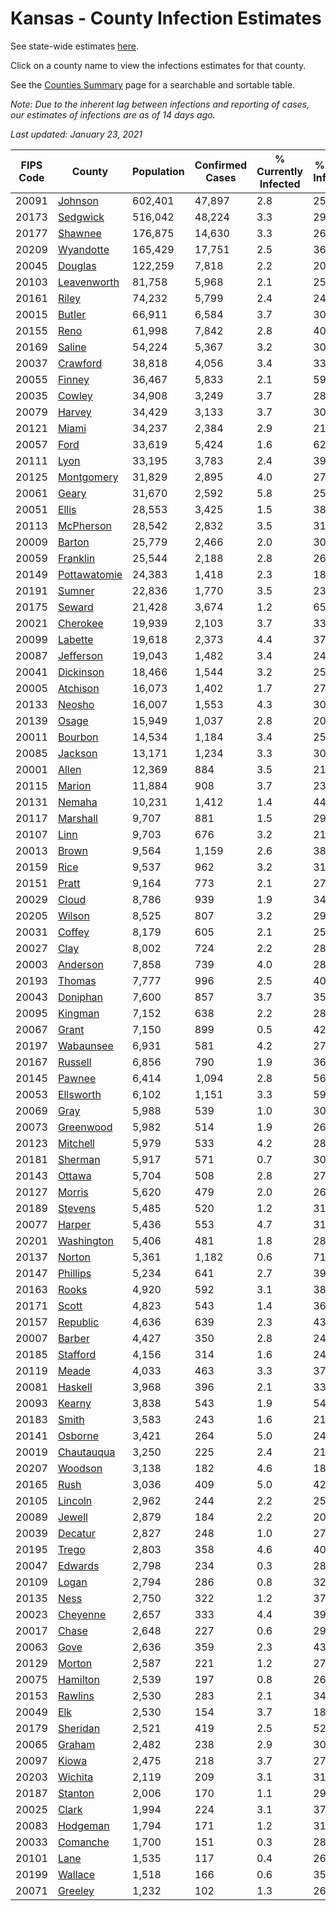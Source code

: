 # Kansas - County Infection Estimates

See state-wide estimates [here](/infections/us-ks).

Click on a county name to view the infections estimates for that county.

See the [Counties Summary](/infections/summary-counties) page for a searchable and sortable table.

*Note: Due to the inherent lag between infections and reporting of cases, our estimates of infections are as of 14 days ago.*

*Last updated: January 23, 2021*

|   FIPS Code |                       County |   Population |   Confirmed Cases |   % Currently Infected |   % Total Infected |
|-------------|------------------------------|--------------|-------------------|------------------------|--------------------|
|       20091 |           [Johnson](johnson) |      602,401 |            47,897 |                    2.8 |               25.0 |
|       20173 |         [Sedgwick](sedgwick) |      516,042 |            48,224 |                    3.3 |               29.7 |
|       20177 |           [Shawnee](shawnee) |      176,875 |            14,630 |                    3.3 |               26.1 |
|       20209 |       [Wyandotte](wyandotte) |      165,429 |            17,751 |                    2.5 |               36.4 |
|       20045 |           [Douglas](douglas) |      122,259 |             7,818 |                    2.2 |               20.2 |
|       20103 |   [Leavenworth](leavenworth) |       81,758 |             5,968 |                    2.1 |               25.8 |
|       20161 |               [Riley](riley) |       74,232 |             5,799 |                    2.4 |               24.9 |
|       20015 |             [Butler](butler) |       66,911 |             6,584 |                    3.7 |               30.7 |
|       20155 |                 [Reno](reno) |       61,998 |             7,842 |                    2.8 |               40.2 |
|       20169 |             [Saline](saline) |       54,224 |             5,367 |                    3.2 |               30.9 |
|       20037 |         [Crawford](crawford) |       38,818 |             4,056 |                    3.4 |               33.0 |
|       20055 |             [Finney](finney) |       36,467 |             5,833 |                    2.1 |               59.7 |
|       20035 |             [Cowley](cowley) |       34,908 |             3,249 |                    3.7 |               28.9 |
|       20079 |             [Harvey](harvey) |       34,429 |             3,133 |                    3.7 |               30.0 |
|       20121 |               [Miami](miami) |       34,237 |             2,384 |                    2.9 |               21.1 |
|       20057 |                 [Ford](ford) |       33,619 |             5,424 |                    1.6 |               62.5 |
|       20111 |                 [Lyon](lyon) |       33,195 |             3,783 |                    2.4 |               39.1 |
|       20125 |     [Montgomery](montgomery) |       31,829 |             2,895 |                    4.0 |               27.9 |
|       20061 |               [Geary](geary) |       31,670 |             2,592 |                    5.8 |               25.1 |
|       20051 |               [Ellis](ellis) |       28,553 |             3,425 |                    1.5 |               38.5 |
|       20113 |       [McPherson](mcpherson) |       28,542 |             2,832 |                    3.5 |               31.4 |
|       20009 |             [Barton](barton) |       25,779 |             2,466 |                    2.0 |               30.8 |
|       20059 |         [Franklin](franklin) |       25,544 |             2,188 |                    2.8 |               26.8 |
|       20149 | [Pottawatomie](pottawatomie) |       24,383 |             1,418 |                    2.3 |               18.0 |
|       20191 |             [Sumner](sumner) |       22,836 |             1,770 |                    3.5 |               23.9 |
|       20175 |             [Seward](seward) |       21,428 |             3,674 |                    1.2 |               65.1 |
|       20021 |         [Cherokee](cherokee) |       19,939 |             2,103 |                    3.7 |               33.1 |
|       20099 |           [Labette](labette) |       19,618 |             2,373 |                    4.4 |               37.9 |
|       20087 |       [Jefferson](jefferson) |       19,043 |             1,482 |                    3.4 |               24.4 |
|       20041 |       [Dickinson](dickinson) |       18,466 |             1,544 |                    3.2 |               25.7 |
|       20005 |         [Atchison](atchison) |       16,073 |             1,402 |                    1.7 |               27.7 |
|       20133 |             [Neosho](neosho) |       16,007 |             1,553 |                    4.3 |               30.3 |
|       20139 |               [Osage](osage) |       15,949 |             1,037 |                    2.8 |               20.5 |
|       20011 |           [Bourbon](bourbon) |       14,534 |             1,184 |                    3.4 |               25.6 |
|       20085 |           [Jackson](jackson) |       13,171 |             1,234 |                    3.3 |               30.2 |
|       20001 |               [Allen](allen) |       12,369 |               884 |                    3.5 |               21.7 |
|       20115 |             [Marion](marion) |       11,884 |               908 |                    3.7 |               23.5 |
|       20131 |             [Nemaha](nemaha) |       10,231 |             1,412 |                    1.4 |               44.7 |
|       20117 |         [Marshall](marshall) |        9,707 |               881 |                    1.5 |               29.5 |
|       20107 |                 [Linn](linn) |        9,703 |               676 |                    3.2 |               21.9 |
|       20013 |               [Brown](brown) |        9,564 |             1,159 |                    2.6 |               38.8 |
|       20159 |                 [Rice](rice) |        9,537 |               962 |                    3.2 |               31.5 |
|       20151 |               [Pratt](pratt) |        9,164 |               773 |                    2.1 |               27.0 |
|       20029 |               [Cloud](cloud) |        8,786 |               939 |                    1.9 |               34.4 |
|       20205 |             [Wilson](wilson) |        8,525 |               807 |                    3.2 |               29.5 |
|       20031 |             [Coffey](coffey) |        8,179 |               605 |                    2.1 |               25.2 |
|       20027 |                 [Clay](clay) |        8,002 |               724 |                    2.2 |               28.9 |
|       20003 |         [Anderson](anderson) |        7,858 |               739 |                    4.0 |               28.9 |
|       20193 |             [Thomas](thomas) |        7,777 |               996 |                    2.5 |               40.5 |
|       20043 |         [Doniphan](doniphan) |        7,600 |               857 |                    3.7 |               35.8 |
|       20095 |           [Kingman](kingman) |        7,152 |               638 |                    2.2 |               28.0 |
|       20067 |               [Grant](grant) |        7,150 |               899 |                    0.5 |               42.5 |
|       20197 |       [Wabaunsee](wabaunsee) |        6,931 |               581 |                    4.2 |               27.2 |
|       20167 |           [Russell](russell) |        6,856 |               790 |                    1.9 |               36.8 |
|       20145 |             [Pawnee](pawnee) |        6,414 |             1,094 |                    2.8 |               56.4 |
|       20053 |       [Ellsworth](ellsworth) |        6,102 |             1,151 |                    3.3 |               59.7 |
|       20069 |                 [Gray](gray) |        5,988 |               539 |                    1.0 |               30.1 |
|       20073 |       [Greenwood](greenwood) |        5,982 |               514 |                    1.9 |               26.8 |
|       20123 |         [Mitchell](mitchell) |        5,979 |               533 |                    4.2 |               28.2 |
|       20181 |           [Sherman](sherman) |        5,917 |               571 |                    0.7 |               30.8 |
|       20143 |             [Ottawa](ottawa) |        5,704 |               508 |                    2.8 |               27.3 |
|       20127 |             [Morris](morris) |        5,620 |               479 |                    2.0 |               26.7 |
|       20189 |           [Stevens](stevens) |        5,485 |               520 |                    1.2 |               31.5 |
|       20077 |             [Harper](harper) |        5,436 |               553 |                    4.7 |               31.3 |
|       20201 |     [Washington](washington) |        5,406 |               481 |                    1.8 |               28.7 |
|       20137 |             [Norton](norton) |        5,361 |             1,182 |                    0.6 |               71.0 |
|       20147 |         [Phillips](phillips) |        5,234 |               641 |                    2.7 |               39.6 |
|       20163 |               [Rooks](rooks) |        4,920 |               592 |                    3.1 |               38.5 |
|       20171 |               [Scott](scott) |        4,823 |               543 |                    1.4 |               36.4 |
|       20157 |         [Republic](republic) |        4,636 |               639 |                    2.3 |               43.8 |
|       20007 |             [Barber](barber) |        4,427 |               350 |                    2.8 |               24.7 |
|       20185 |         [Stafford](stafford) |        4,156 |               314 |                    1.6 |               24.4 |
|       20119 |               [Meade](meade) |        4,033 |               463 |                    3.3 |               37.1 |
|       20081 |           [Haskell](haskell) |        3,968 |               396 |                    2.1 |               33.5 |
|       20093 |             [Kearny](kearny) |        3,838 |               543 |                    1.9 |               54.5 |
|       20183 |               [Smith](smith) |        3,583 |               243 |                    1.6 |               21.7 |
|       20141 |           [Osborne](osborne) |        3,421 |               264 |                    5.0 |               24.1 |
|       20019 |     [Chautauqua](chautauqua) |        3,250 |               225 |                    2.4 |               21.7 |
|       20207 |           [Woodson](woodson) |        3,138 |               182 |                    4.6 |               18.1 |
|       20165 |                 [Rush](rush) |        3,036 |               409 |                    5.0 |               42.6 |
|       20105 |           [Lincoln](lincoln) |        2,962 |               244 |                    2.2 |               25.7 |
|       20089 |             [Jewell](jewell) |        2,879 |               184 |                    2.2 |               20.5 |
|       20039 |           [Decatur](decatur) |        2,827 |               248 |                    1.0 |               27.7 |
|       20195 |               [Trego](trego) |        2,803 |               358 |                    4.6 |               40.4 |
|       20047 |           [Edwards](edwards) |        2,798 |               234 |                    0.3 |               28.7 |
|       20109 |               [Logan](logan) |        2,794 |               286 |                    0.8 |               32.7 |
|       20135 |                 [Ness](ness) |        2,750 |               322 |                    1.2 |               37.6 |
|       20023 |         [Cheyenne](cheyenne) |        2,657 |               333 |                    4.4 |               39.5 |
|       20017 |               [Chase](chase) |        2,648 |               227 |                    0.6 |               29.9 |
|       20063 |                 [Gove](gove) |        2,636 |               359 |                    2.3 |               43.2 |
|       20129 |             [Morton](morton) |        2,587 |               221 |                    1.2 |               27.8 |
|       20075 |         [Hamilton](hamilton) |        2,539 |               197 |                    0.8 |               26.0 |
|       20153 |           [Rawlins](rawlins) |        2,530 |               283 |                    2.1 |               34.4 |
|       20049 |                   [Elk](elk) |        2,530 |               154 |                    3.7 |               18.6 |
|       20179 |         [Sheridan](sheridan) |        2,521 |               419 |                    2.5 |               52.0 |
|       20065 |             [Graham](graham) |        2,482 |               238 |                    2.9 |               30.6 |
|       20097 |               [Kiowa](kiowa) |        2,475 |               218 |                    3.7 |               27.4 |
|       20203 |           [Wichita](wichita) |        2,119 |               209 |                    3.1 |               31.7 |
|       20187 |           [Stanton](stanton) |        2,006 |               170 |                    1.1 |               29.3 |
|       20025 |               [Clark](clark) |        1,994 |               224 |                    3.1 |               37.9 |
|       20083 |         [Hodgeman](hodgeman) |        1,794 |               171 |                    1.2 |               31.2 |
|       20033 |         [Comanche](comanche) |        1,700 |               151 |                    0.3 |               28.6 |
|       20101 |                 [Lane](lane) |        1,535 |               117 |                    0.4 |               26.9 |
|       20199 |           [Wallace](wallace) |        1,518 |               166 |                    0.6 |               35.7 |
|       20071 |           [Greeley](greeley) |        1,232 |               102 |                    1.3 |               26.5 |